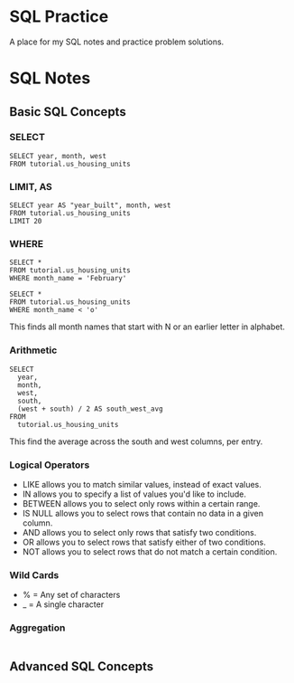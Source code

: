 # SQL Practice
A place for my SQL notes and practice problem solutions.


# SQL Notes

## Basic SQL Concepts

### SELECT
```
SELECT year, month, west
FROM tutorial.us_housing_units
```

### LIMIT, AS
```
SELECT year AS "year_built", month, west
FROM tutorial.us_housing_units
LIMIT 20
```

### WHERE
```
SELECT *
FROM tutorial.us_housing_units
WHERE month_name = 'February'
```

```
SELECT *
FROM tutorial.us_housing_units
WHERE month_name < 'o'
```
This finds all month names that start with N or an earlier letter in alphabet. 

### Arithmetic
```
SELECT
  year,
  month,
  west,
  south,
  (west + south) / 2 AS south_west_avg
FROM
  tutorial.us_housing_units
```
This find the average across the south and west columns, per entry.

### Logical Operators 

- LIKE allows you to match similar values, instead of exact values.
- IN allows you to specify a list of values you'd like to include.
- BETWEEN allows you to select only rows within a certain range.
- IS NULL allows you to select rows that contain no data in a given column.
- AND allows you to select only rows that satisfy two conditions.
- OR allows you to select rows that satisfy either of two conditions.
- NOT allows you to select rows that do not match a certain condition.

### Wild Cards

- % = Any set of characters
- _ = A single character


### Aggregation

```

```

## Advanced SQL Concepts

```

```
